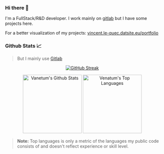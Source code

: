 <!--
**Venatum/Venatum** is a ✨ _special_ ✨ repository because its `README.md` (this file) appears on your GitHub profile.

Here are some ideas to get you started:

- 🔭 I’m currently working on ...
- 🌱 I’m currently learning ...
- 👯 I’m looking to collaborate on ...
- 🤔 I’m looking for help with ...
- 💬 Ask me about ...
- 📫 How to reach me: ...
- 😄 Pronouns: ...
- ⚡ Fun fact: ...

TODO:
<code><img height="20" alt="javascript" src="https://raw.githubusercontent.com/github/explore/80688e429a7d4ef2fca1e82350fe8e3517d3494d/topics/javascript/javascript.png"></code>
-->

### Hi there 👋

I'm a FullStack/R&D developer. I work mainly on [gitlab](https://gitlab.com/vincent.le-quec) but I have some projects here.

For a better visualization of my projects: [vincent.le-quec.datsite.eu/portfolio](https://vincent.le-quec.datsite.eu/portfolio)

### Github Stats 📈

> But I mainly use [Gitlab](https://gitlab.com/vincent.le-quec)

<div align="center">

  [![GitHub Streak](https://streak-stats.demolab.com?user=Venatum&theme=dark)](https://git.io/streak-stats)
 
  <a href="https://github.com/anuraghazra/github-readme-stats"><img alt="Vanetum's Github Stats" src="https://denvercoder1-github-readme-stats.vercel.app/api/?username=Venatum&show_icons=true&include_all_commits=true&count_private=true&theme=react&hide_border=true&bg_color=1F222E&title_color=0FAABD&icon_color=0FAABD" height="192px"/></a>
  <a href="https://github.com/anuraghazra/github-readme-stats"><img alt="Venatum's Top Languages" src="https://denvercoder1-github-readme-stats.vercel.app/api/top-langs/?username=Venatum&langs_count=8&layout=compact&theme=react&hide_border=true&bg_color=1F222E&title_color=0FAABD&icon_color=0FAABD&hide=Jupyter%20Notebook,Roff" height="192px"/></a>
  <br/>
</div>

> **Note:** Top languages is only a metric of the languages my public code consists of and doesn't reflect experience or skill level.
